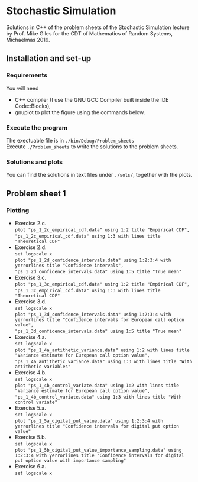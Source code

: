 # Stochastic Simulation
Solutions in C++ of the problem sheets of the Stochastic Simulation lecture by Prof. Mike Giles for the CDT of Mathematics of Random Systems, Michaelmas 2019.

## Installation and set-up

### Requirements
You will need 
- C++ compiler (I use the GNU GCC Compiler built inside the IDE Code::Blocks),
- gnuplot to plot the figure using the commands below.

### Execute the program
The exectuable file is in `./bin/Debug/Problem_sheets`  
Execute `./Problem_sheets` to write the solutions to the problem sheets.  

### Solutions and plots
You can find the solutions in text files under `./sols/`, together with the plots.


## Problem sheet 1

### Plotting
- Exercise 2.c.  
`plot "ps_1_2c_empirical_cdf.data" using 1:2 title "Empirical CDF",`  
`"ps_1_2c_empirical_cdf.data" using 1:3 with lines title "Theoretical CDF"`
- Exercise 2.d.  
`set logscale x`  
`plot "ps_1_2d_confidence_intervals.data" using 1:2:3:4 with yerrorlines title "Confidence intervals",`   
`"ps_1_2d_confidence_intervals.data" using 1:5 title "True mean"`
- Exercise 3.c.  
`plot "ps_1_3c_empirical_cdf.data" using 1:2 title "Empirical CDF",`  
`"ps_1_3c_empirical_cdf.data" using 1:3 with lines title "Theoretical CDF"`
- Exercise 3.d.  
`set logscale x`  
`plot "ps_1_3d_confidence_intervals.data" using 1:2:3:4 with yerrorlines title "Confidence intervals for European call option value",`   
`"ps_1_3d_confidence_intervals.data" using 1:5 title "True mean"`
- Exercise 4.a.  
`set logscale x`  
`plot "ps_1_4a_antithetic_variance.data" using 1:2 with lines title "Variance estimate for European call option value",`   
`"ps_1_4a_antithetic_variance.data" using 1:3 with lines title "With antithetic variables"`  
- Exercise 4.b.  
`set logscale x`  
`plot "ps_1_4b_control_variate.data" using 1:2 with lines title "Variance estimate for European call option value",`  
`"ps_1_4b_control_variate.data" using 1:3 with lines title "With control variate"`  
- Exercise 5.a.  
`set logscale x`  
`plot "ps_1_5a_digital_put_value.data" using 1:2:3:4 with yerrorlines title "Confidence intervals for digital put option value"`
- Exercise 5.b.  
`set logscale x`  
`plot "ps_1_5b_digital_put_value_importance_sampling.data" using 1:2:3:4 with yerrorlines title "Confidence intervals for digital put option value with importance sampling"`
- Exercise 6.a.  
`set logscale x`  
